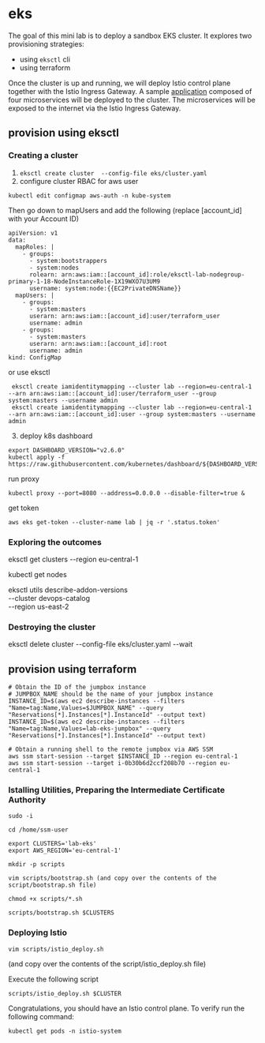 # eks

The goal of this mini lab is to deploy a sandbox EKS cluster. It explores two provisioning strategies:
- using `eksctl` cli
- using terraform

Once the cluster is up and running, we will deploy Istio control plane together with the Istio Ingress Gateway.
A sample [application](https://istio.io/latest/docs/examples/bookinfo/) composed of four microservices will be deployed to the cluster.
The microservices will be exposed to the internet via the Istio Ingress Gateway.

## provision using eksctl

### Creating a cluster

1. `eksctl create cluster  --config-file eks/cluster.yaml`
2. configure cluster RBAC for aws user
```
kubectl edit configmap aws-auth -n kube-system
```
Then go down to mapUsers and add the following (replace [account_id] with your Account ID)
```
apiVersion: v1
data:
  mapRoles: |
    - groups:
      - system:bootstrappers
      - system:nodes
      rolearn: arn:aws:iam::[account_id]:role/eksctl-lab-nodegroup-primary-1-18-NodeInstanceRole-1X19WXO7U3UM9
      username: system:node:{{EC2PrivateDNSName}}
  mapUsers: |
    - groups:
      - system:masters
      userarn: arn:aws:iam::[account_id]:user/terraform_user
      username: admin
    - groups:
      - system:masters
      userarn: arn:aws:iam::[account_id]:root
      username: admin
kind: ConfigMap
```
or use eksctl

```
 eksctl create iamidentitymapping --cluster lab --region=eu-central-1 --arn arn:aws:iam::[account_id]:user/terraform_user --group system:masters --username admin
 eksctl create iamidentitymapping --cluster lab --region=eu-central-1 --arn arn:aws:iam::[account_id]:user --group system:masters --username admin
```
3. deploy k8s dashboard

```
export DASHBOARD_VERSION="v2.6.0"
kubectl apply -f https://raw.githubusercontent.com/kubernetes/dashboard/${DASHBOARD_VERSION}/aio/deploy/recommended.yaml
```

run proxy
```
kubectl proxy --port=8080 --address=0.0.0.0 --disable-filter=true &

```
get token
```
aws eks get-token --cluster-name lab | jq -r '.status.token'

```

### Exploring the outcomes

eksctl get clusters --region eu-central-1

kubectl get nodes

eksctl utils describe-addon-versions \
    --cluster devops-catalog \
    --region us-east-2

### Destroying the cluster

eksctl delete cluster  --config-file eks/cluster.yaml  --wait


## provision using terraform

```shell
# Obtain the ID of the jumpbox instance
# JUMPBOX_NAME should be the name of your jumpbox instance
INSTANCE_ID=$(aws ec2 describe-instances --filters "Name=tag:Name,Values=$JUMPBOX_NAME" --query "Reservations[*].Instances[*].InstanceId" --output text)
INSTANCE_ID=$(aws ec2 describe-instances --filters "Name=tag:Name,Values=lab-eks-jumpbox" --query "Reservations[*].Instances[*].InstanceId" --output text)

# Obtain a running shell to the remote jumpbox via AWS SSM
aws ssm start-session --target $INSTANCE_ID --region eu-central-1
aws ssm start-session --target i-0b30b6d2ccf208b70 --region eu-central-1
```

### Istalling Utilities, Preparing the Intermediate Certificate Authority

```shell
sudo -i

cd /home/ssm-user

export CLUSTERS='lab-eks'
export AWS_REGION='eu-central-1'

mkdir -p scripts

vim scripts/bootstrap.sh (and copy over the contents of the script/bootstrap.sh file)

chmod +x scripts/*.sh

scripts/bootstrap.sh $CLUSTERS
```

### Deploying Istio

```shell
vim scripts/istio_deploy.sh 
```
(and copy over the contents of the script/istio_deploy.sh file)

Execute the following script 

```shell
scripts/istio_deploy.sh $CLUSTER
```

Congratulations, you should have an Istio control plane. To verify run the following command:

```shell
kubectl get pods -n istio-system
```
